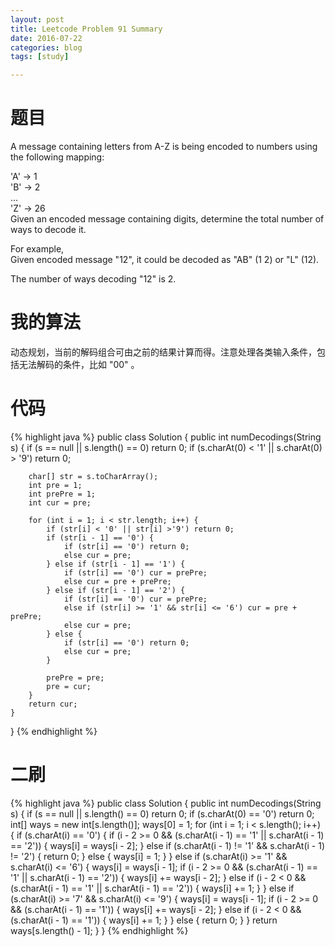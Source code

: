 ```yaml
---
layout: post
title: Leetcode Problem 91 Summary
date: 2016-07-22
categories: blog
tags: [study]

---
```


# 题目

A message containing letters from A-Z is being encoded to numbers using the following mapping:

'A' -> 1  
'B' -> 2  
...  
'Z' -> 26  
Given an encoded message containing digits, determine the total number of ways to decode it.

For example,  
Given encoded message "12", it could be decoded as "AB" (1 2) or "L" (12).

The number of ways decoding "12" is 2.

# 我的算法

动态规划，当前的解码组合可由之前的结果计算而得。注意处理各类输入条件，包括无法解码的条件，比如 "00" 。

# 代码

{% highlight java %}
public class Solution {
    public int numDecodings(String s) {
        if (s == null || s.length() == 0) return 0;
        if (s.charAt(0) < '1' || s.charAt(0) > '9') return 0;
        
        char[] str = s.toCharArray();
        int pre = 1;
        int prePre = 1;
        int cur = pre;
        
        for (int i = 1; i < str.length; i++) {
            if (str[i] < '0' || str[i] >'9') return 0;
            if (str[i - 1] == '0') {
                if (str[i] == '0') return 0;
                else cur = pre;
            } else if (str[i - 1] == '1') {
                if (str[i] == '0') cur = prePre;
                else cur = pre + prePre;
            } else if (str[i - 1] == '2') {
                if (str[i] == '0') cur = prePre;
                else if (str[i] >= '1' && str[i] <= '6') cur = pre + prePre;
                else cur = pre;
            } else {
                if (str[i] == '0') return 0;
                else cur = pre;
            }
            
            prePre = pre;
            pre = cur;
        }
        return cur;
    }
}
{% endhighlight %}

# 二刷

{% highlight java %}
public class Solution {
    public int numDecodings(String s) {
        if (s == null || s.length() == 0) return 0;
        if (s.charAt(0) == '0') return 0;
        int[] ways = new int[s.length()];
        ways[0] = 1;
        for (int i = 1; i < s.length(); i++) {
            if (s.charAt(i) == '0') {
                if (i - 2 >= 0 && (s.charAt(i - 1) == '1' || s.charAt(i - 1) == '2')) {
                    ways[i] = ways[i - 2];
                } else if (s.charAt(i - 1) != '1' && s.charAt(i - 1) != '2') {
                    return 0;
                } else {
                    ways[i] = 1;
                }
            } else if (s.charAt(i) >= '1' && s.charAt(i) <= '6') {
                ways[i] = ways[i - 1];
                if (i - 2 >= 0 && (s.charAt(i - 1) == '1' || s.charAt(i - 1) == '2')) {
                    ways[i] += ways[i - 2];
                } else if (i - 2 < 0 && (s.charAt(i - 1) == '1' || s.charAt(i - 1) == '2')) {
                    ways[i] += 1;
                }
            } else if (s.charAt(i) >= '7' && s.charAt(i) <= '9') {
                ways[i] = ways[i - 1];
                if (i - 2 >= 0 && (s.charAt(i - 1) == '1')) {
                    ways[i] += ways[i - 2];
                } else if (i - 2 < 0 && (s.charAt(i - 1) == '1')) {
                    ways[i] += 1;
                }
            } else {
                return 0;
            }
        }
        return ways[s.length() - 1];
    }
}
{% endhighlight %}
